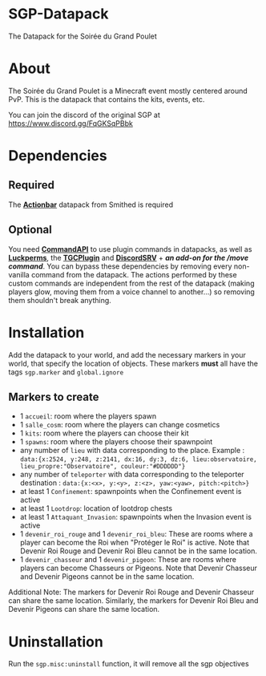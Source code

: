 # SGP-Datapack
The Datapack for the Soirée du Grand Poulet


# About
The Soirée du Grand Poulet is a Minecraft event mostly centered around PvP. This is the datapack that contains the kits, events, etc.

You can join the discord of the original SGP at https://www.discord.gg/FqGKSqPBbk


# Dependencies
## Required
The [**Actionbar**](https://wiki.smithed.dev/libraries/actionbar/) datapack from Smithed is required 
## Optional
You need [**CommandAPI**](https://commandapi.jorel.dev/) to use plugin commands in datapacks, as well as [**Luckperms**](https://luckperms.net/), the [**TGCPlugin**](https://github.com/the-great-chicken/TGC-Plugin-v2/tree/main) and [**DiscordSRV**](https://www.spigotmc.org/resources/discordsrv.18494/) + ***an add-on for the /move command***.
You can bypass these dependencies by removing every non-vanilla command from the datapack. The actions performed by these custom commands are independent from the rest of the datapack (making players glow, moving them from a voice channel to another...) so removing them shouldn't break anything.


# Installation
Add the datapack to your world, and add the necessary markers in your world, that specify the location of objects. These markers **must** all have the tags `sgp.marker` and `global.ignore`
## Markers to create
- 1 `accueil`: room where the players spawn
- 1 `salle_cosm`: room where the players can change cosmetics
- 1 `kits`: room where the players can choose their kit
- 1 `spawns`: room where the players choose their spawnpoint
- any number of `lieu` with data corresponding to the place. Example : `data:{x:2524, y:248, z:2141, dx:16, dy:3, dz:6, lieu:observatoire, lieu_propre:"Observatoire", couleur:"#DDDDDD"}`
- any number of `teleporter` with data corresponding to the teleporter destination : `data:{x:<x>, y:<y>, z:<z>, yaw:<yaw>, pitch:<pitch>}`
- at least 1 `Confinement`: spawnpoints when the Confinement event is active
- at least 1 `Lootdrop`: location of lootdrop chests
- at least 1 `Attaquant_Invasion`: spawnpoints when the Invasion event is active
- 1 `devenir_roi_rouge` and 1 `devenir_roi_bleu`: These are rooms where a player can become the Roi when "Protéger le Roi" is active. Note that Devenir Roi Rouge and Devenir Roi Bleu cannot be in the same location.
- 1 `devenir_chasseur` and 1 `devenir_pigeon`: These are rooms where players can become Chasseurs or Pigeons. Note that Devenir Chasseur and Devenir Pigeons cannot be in the same location.

Additional Note: The markers for Devenir Roi Rouge and Devenir Chasseur can share the same location. Similarly, the markers for Devenir Roi Bleu and Devenir Pigeons can share the same location.


# Uninstallation
Run the `sgp.misc:uninstall` function, it will remove all the sgp objectives
